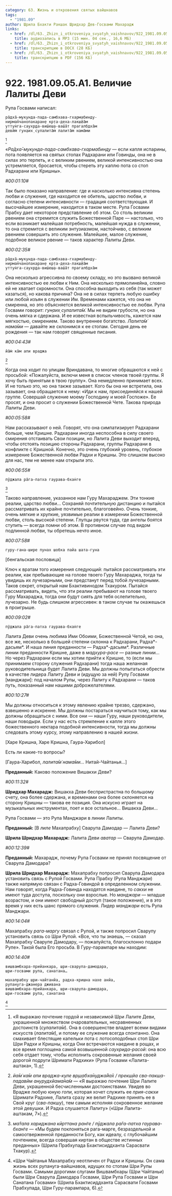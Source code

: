 ```yaml
---
category: 63. Жизнь и откровения святых вайшнавов
tags:
  - "1981.09"
author: Шрила Бхакти Ракшак Шридхар Дев-Госвами Махарадж
links:
  - href: /dl/63._Zhizn_i_otkroveniya_svyatyh_vaishnavov/922_1981.09.05.A1_SridharMj_Velichie_Lality_Devi.mp3
    title: аудиозапись в MP3 (15 мин. 04 сек., 16,6 МБ)
  - href: /dl/63._Zhizn_i_otkroveniya_svyatyh_vaishnavov/922_1981.09.05.A1_SridharMj_Velichie_Lality_Devi.docx
    title: транскрипцию в DOCX (28 КБ)
  - href: /dl/63._Zhizn_i_otkroveniya_svyatyh_vaishnavov/922_1981.09.05.A1_SridharMj_Velichie_Lality_Devi.pdf
    title: транскрипцию в PDF (156 КБ)
---
```


# 922. 1981.09.05.A1. Величие Лалиты Деви

Рупа Госвами написал:

    ра̄дха̄-мукунда-пада-самбхава-гхармабинду-
    нирман̃чанопакаран̣е кр̣та-деха-лакш̣йа̄м
    уттун̇га-саухр̣да-виш́еш̣а-ваш́а̄т прагалбдха̄м
    девӣм̇ гун̣аих̣ сулалита̄м̇ лалита̄м̇ нама̄ми
[^_ftn1]

«*Ра̄дха̄-мукунда-пада-самбхава-гхармабинду* — если капля испарины, пота появляется на святых стопах Радхарани или Говинды, она не в силах это терпеть, и с великим рвением, великой интенсивностью она устремляется, бросается, чтобы стереть эту каплю пота со стоп Радхарани или Кришны».

*#00:01:10#*

Так было показано направление: где и насколько интенсивна степень любви и служения, где находится ее обитель, царство любви, и согласно степени интенсивности — градация соответствующая. И высочайшее измерение, находится в таком месте. Рупа Госвами Прабху дает некоторое представление об этом. Со столь великим рвением она стремится служить Божественной Паре — настолько, что если возникает малейшая потребность, малейшая нужда в служении, то она стремится с великим энтузиазмом, настойчиво, с великим рвением совершить это служение. Малейшее, малое служение, подобное великое рвение — таков характер Лалиты Деви.

*#00:02:35#*

    ра̄дха̄-мукунда-пада-самбхава-гхармабинду-
    нирман̃чанопакаран̣е кр̣та-деха-лакш̣йа̄м
    уттун̇га-саухр̣да-виш́еш̣а-ваш́а̄т прагалбдха̄м

Она несколько агрессивна по своему складу, но это вызвано великой интенсивностью ее любви к Ним. Она несколько прямолинейна, словно ей не хватает скромности. Она способна выходить из себя (так может казаться), но какова причина? Она не в силах терпеть любую ошибку или любой изъян в служении Им. Временами кажется, что она не смиренна, но это объясняется великой интенсивностью ее любви. Рупа Госвами говорит: *гун̣аих̣ сулалита̄м̇.* Мы не видим грубости, но она очень мягка и сдержана. И ее известная вспыльчивость, кажется нам мягкостью, смирением. Таково внутреннее богатство. *Лалита̄м̇ нама̄ми* — давайте же склонимся к ее стопам. Сегодня день ее рождения — так нам говорят священные писания.

*#00:04:43#*

    йа̄м̇ ка̄м апи враджа
[^_ftn2]

Когда она ходит по улицам Вриндавана, то многие обращаются к ней с просьбой: «Пожалуйста, включи меня в список членов твоей группы. Я хочу быть принятым в твою группу». Она немедленно принимает всех. И не только это, но она также зазывает. Кого бы она ни встретила, она зазывает, она обращается к нему: «Иди к нам, присоединяйся к нашей группе. Совершай служение моему Господину и моей Госпоже». Ее просят, и она просит о служении Божественной Чете. Такова природа Лалиты Деви.

*#00:05:58#*

Нам рассказывают о ней. Говорят, что она симпатизирует Радхарани больше, чем Кришне. Радхарани иногда неспособна в силу своего смирения отстаивать Свои позиции, но Лалита Деви выходит вперед, чтобы отстоять позицию стороны Радхарани, группы Радхарани в конфликте с Кришной. Конечно, это очень глубокий уровень, глубокое измерение Божественной любви Радхи и Кришны. Это слишком высоко для нас, тем не менее нам открыли это.

*#00:06:55#*

    пӯджала ра̄га-патха гаурава-бхан̇ге
[^_ftn3]

Таково направление, указанное нам Гуру Махараджем. Эти тонкие реалии, царство любви… Сохраняй почтительную дистанцию и пытайся рассматривать их крайне почтительно, благоговейно. Очень тонкие, очень мягкие и хрупкие, уязвимые реалии в измерении Божественной любви, столь высокой степени. Глупцы рвутся туда, где ангелы боятся ступить — всегда помни об этом. В противном случае под видом подлинной любви, ты обретешь нечто иное.

*#00:07:58#*

    гуру-гана-шире пунах шобха пайа шата-гуна

[бенгальская пословица]

Ключ к вратам того измерения следующий: пытайся рассматривать эти реалии, как пребывающие на голове твоего Гуру Махараджа, тогда ты увидишь их лучезарными, они предстанут перед тобой лучезарными. Таков секрет, открытый нам Бхактивинодом Тхакуром. Пытайся рассматривать, видеть, что эти реалии пребывают на голове твоего Гуру Махараджа, тогда они будут сиять для тебя ослепительно, лучезарно. Не будь слишком агрессивен: в таком случае ты окажешься в проигрыше.

*#00:09:02#*

    пӯджала ра̄га-патха гаурава-бхан̇ге

Лалита Деви очень любима Ими Обоими, Божественной Четой, но она, все же, несколько в большей степени склонна к Радхарани, Радха*-дасьям*. И наша линия преданности — Радха*-дасьям*. Различные линии преданности Кришне, даже в *мадхура-расе* — разные линии… Но через Радхарани если мы хотим прийти к Кришне, то (если мы принимаем сторону служения Радхарани) тогда наша желанная руководительница будет Лалита Деви. Мы должны попытаться обрести в качестве лидера Лалиту Деви и (идущую за ней) Рупу Госвами [манджари]: под началом Рупы, через Лалиту к Радхарани — таков путь, показанный нам нашими доброжелателями.

*#00:10:27#*

Мы должны относиться к этому явлению крайне трезво, сдержано, взвешенно и искренне. Мы должны постараться научиться тому, как мы должны обращаться с ними. Все они — наши Гуру, наши руководители, наши поводыри. Если у нас есть стремление к капле этого божественного нектара подобной интенсивности, тогда мы должны следовать этому курсу, этому направлению в нашей жизни.

[Харе Кришна, Харе Кришна, Гаура-Харибол]

Есть ли какие-то вопросы?

[Гаура-Харибол, *лалита̄м̇ нама̄ми…* Нитай-Чайтанья…]

**Преданный:** Каково положение Вишакхи Деви?

*#00:11:32#*

**Шридхар Махарадж:** Вишакха Деви беспристрастна по большому счету, она более сдержана, и временами она более склоняется на сторону Кришны — такова ее позиция. Она искусно играет на музыкальных инструментах, поет и все остальное… Вишакха Деви…

Рупа Госвами — это Рупа Манджари в линии Лалиты.

**Преданный:** [В *лиле* Махапрабху] Сварупа Дамодар — Лалита Деви?

**Шрила Шридхар Махарадж:** Лалита Деви *аватар* — Сварупа Дамодар.

*#00:12:39#*

**Преданный:** Махарадж, почему Рупа Госвами не принял посвящение от Сварупа Дамодара?

**Шрила Шридхар Махарадж:** Махапрабху попросил Сварупа Дамодара установить связь с Рупой Госвами. Рупа Прабху (Рупа Манджари) также напрямую связан с Радха-Говиндой в определенном служении. Нам говорят, когда Радха-Говинда находятся наедине, то *сакхи* не имеют туда доступа, поскольку они взрослые. Но *манджари* — младше возрастом, и они имеют свободный доступ (такое положение), и в это время у них есть шанс прямого служения. Лидер *манджари* есть Рупа Манджари.

*#00:14:04#*

Махапрабху *рага-маргу* связал с Рупой, и также попросил Сварупу установить связь со Шри Рупой. «Все, что ты знаешь, — сказал Махапрабху Сварупе Дамодару, — пожалуйста, благосклонно подари Рупе». Такой была Его просьба. В Гуру-парампаре мы находим:

*#00:14:40#*

    вишвамбхара-прийанкара, шри-сварупа-дамодара,
    шри-госвами рупа, санатана…

    махапрабху шри-чайтанйа, радха-кришна нахе анйа,
    рупануга-джанера дживана
    вишвамбхара-прийанкара, шри-сварупа-дамодара,
    шри-госвами рупа, санатана
[^_ftn4]



[^_ftn1]: «Я выражаю почтение гордой и независимой Шри Лалите Деви, украшенной множеством очаровательных, несравненных достоинств (*сулалита̄м̇*). Она в совершенстве владеет всеми видами искусств (*лалита̄м̇*), и потому ее служение всегда спонтанно. Она смахивает блестящие капельки пота с лотосоподобных стоп Шри Шри Радхи и Кришны, когда Они встречаются наедине в рощах, и все время поглощена самой возвышенной *саухрида-расой*: она всю себя отдает тому, чтобы исполнить сокровенные желания своей дорогой подруги Шримати Радхики» (Рупа Госвами «Лалита-аштака», 1).

[^_ftn2]: *йа̄м̇ ка̄м апи враджа-куле вр̣ш̣абха̄нуджа̄йа̄х / прекш̣йа сва-пакш̣а-падавӣм анурудхйама̄на̄м* — «Я выражаю почтение Шри Лалите Деви, украшенной бесчисленными достоинствами. Увидев во Врадже любую юную *гопи*, которая хочет служить ее *прия-сакхи* Шримати Радхике, Лалита сразу же велит Радхике принять ее в Свой круг (*сва-пакшу*), тем самым исполняя сокровенное желание этой девушки. И Радха слушается Лалиту» («Шри Лалита-аштакам, 7»).

[^_ftn3]: *ма̄тала хариджана кӣрттана ран̇ге / пӯджала ра̄га-патха гаурава-бхан̇ге* — «Мы будем поклоняться рага-марге, безраздельной и самоотверженной преданности Богу, как идеалу, с глубочайшим почтением, всегда совершая киртан в обществе истинных преданных» (Шрила Прабхупада Бхактисиддханта Сарасвати Тхакур).

[^_ftn4]: «Шри Чайтанья Махапрабху неотличен от Радхи и Кришны. Он сама жизнь всех рупануга-вайшнавов, идущих по стопам Шри Рупы Госвами. Самыми дорогими слугами Вишвамбхары (Шри Чайтаньи) были Шри Сварупа Дамодара Госвами, Шри Рупа Госвами и Шри Санатана Госвами» (Шрила Бхактисиддханта Сарасвати Госвами Прабхупада, Шри Гуру-парампара, 6).


